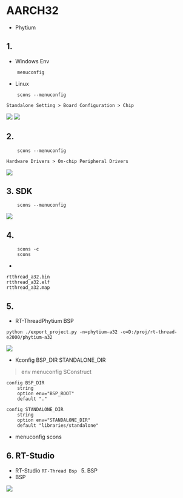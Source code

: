 
# AARCH32 

-  Phytium 


## 1. 

- Windows Env 

```shell
    menuconfig
```

- Linux 

```shell
    scons --menuconfig
```



```
Standalone Setting > Board Configuration > Chip 
```

![](./figures/chip_select.png)
![](./figures/phytium_cpu_select.png)

## 2. 


```shell
    scons --menuconfig
```



```
Hardware Drivers > On-chip Peripheral Drivers
```

![](./figures/select_driver.png)


## 3. SDK


```shell
    scons --menuconfig
```



![](./figures/select_debug_info.png)



## 4. 

```shell
    scons -c
    scons
```

- 

```
rtthread_a32.bin
rtthread_a32.elf
rtthread_a32.map
```

## 5. 


- RT-ThreadPhytium BSP
```
python ./export_project.py -n=phytium-a32 -o=D:/proj/rt-thread-e2000/phytium-a32
```

![](./figures/export_project.png)


-  Kconfig  BSP_DIR  STANDALONE_DIR 
> env  menuconfig  SConstruct 

```
config BSP_DIR
    string
    option env="BSP_ROOT"
    default "."

config STANDALONE_DIR
    string
    option env="STANDALONE_DIR"
    default "libraries/standalone"
```

-  menuconfig  scons 


## 6.  RT-Studio

-  RT-Studio `RT-Thread Bsp ` 5.  BSP 
-  BSP 

![](./figures/import_project.png)